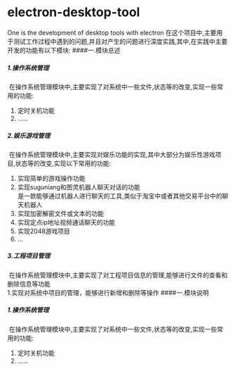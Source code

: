 # electron-desktop-tool
One is the development of desktop tools with electron
在这个项目中,主要用于测试工作过程中遇到的问题,并且对产生的问题进行深度实践,其中,在实践中主要开发的功能有以下模块:
####一.模块总述
##### 1.操作系统管理
  在操作系统管理模块中,主要实现了对系统中一些文件,状态等的改变,实现一些常用的功能:  
  1. 定时关机功能   
  2. ......
##### 2.娱乐游戏管理
  在操作系统管理模块中,主要实现对娱乐功能的实现,其中大部分为娱乐性游戏项目,状态等的改变,实现以下常用的功能:   
  1. 实现简单的游戏操作功能   
  2. 实现suguniang和图灵机器人聊天对话的功能    
     是一款能够通过机器人进行聊天的工具,类似于淘宝中或者其他交易平台中的聊天机器人
  3. 实现加密解密文件或文本的功能  
  4. 实现定点ip地址视频通话聊天的功能   
  5. 实现2048游戏项目
  6. ...
##### 3.工程项目管理
  在操作系统管理模块中,主要实现了对工程项目信息的管理,能够进行文件的查看和删除信息等功能      
   1.实现对系统中项目的管理，能够进行新增和删除等操作
####一.模块说明    
            
            
##### 1.操作系统管理
  在操作系统管理模块中,主要实现了对系统中一些文件,状态等的改变,实现一些常用的功能:
  1. 定时关机功能 
  2. ......
